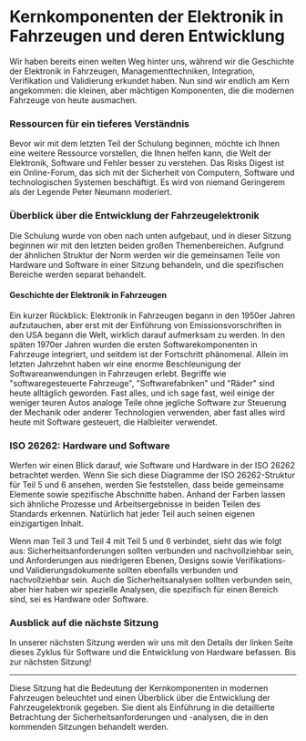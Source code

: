 # Kernkomponenten der Elektronik in Fahrzeugen und deren Entwicklung

Wir haben bereits einen weiten Weg hinter uns, während wir die Geschichte der Elektronik in Fahrzeugen, Managementtechniken, Integration, Verifikation und Validierung erkundet haben. Nun sind wir endlich am Kern angekommen: die kleinen, aber mächtigen Komponenten, die die modernen Fahrzeuge von heute ausmachen.

### Ressourcen für ein tieferes Verständnis

Bevor wir mit dem letzten Teil der Schulung beginnen, möchte ich Ihnen eine weitere Ressource vorstellen, die Ihnen helfen kann, die Welt der Elektronik, Software und Fehler besser zu verstehen. Das Risks Digest ist ein Online-Forum, das sich mit der Sicherheit von Computern, Software und technologischen Systemen beschäftigt. Es wird von niemand Geringerem als der Legende Peter Neumann moderiert.

### Überblick über die Entwicklung der Fahrzeugelektronik

Die Schulung wurde von oben nach unten aufgebaut, und in dieser Sitzung beginnen wir mit den letzten beiden großen Themenbereichen. Aufgrund der ähnlichen Struktur der Norm werden wir die gemeinsamen Teile von Hardware und Software in einer Sitzung behandeln, und die spezifischen Bereiche werden separat behandelt.

#### Geschichte der Elektronik in Fahrzeugen

Ein kurzer Rückblick: Elektronik in Fahrzeugen begann in den 1950er Jahren aufzutauchen, aber erst mit der Einführung von Emissionsvorschriften in den USA begann die Welt, wirklich darauf aufmerksam zu werden. In den späten 1970er Jahren wurden die ersten Softwarekomponenten in Fahrzeuge integriert, und seitdem ist der Fortschritt phänomenal. Allein im letzten Jahrzehnt haben wir eine enorme Beschleunigung der Softwareanwendungen in Fahrzeugen erlebt. Begriffe wie "softwaregesteuerte Fahrzeuge", "Softwarefabriken" und "Räder" sind heute alltäglich geworden. Fast alles, und ich sage fast, weil einige der weniger teuren Autos analoge Teile ohne jegliche Software zur Steuerung der Mechanik oder anderer Technologien verwenden, aber fast alles wird heute mit Software gesteuert, die Halbleiter verwendet.

### ISO 26262: Hardware und Software

Werfen wir einen Blick darauf, wie Software und Hardware in der ISO 26262 betrachtet werden. Wenn Sie sich diese Diagramme der ISO 26262-Struktur für Teil 5 und 6 ansehen, werden Sie feststellen, dass beide gemeinsame Elemente sowie spezifische Abschnitte haben. Anhand der Farben lassen sich ähnliche Prozesse und Arbeitsergebnisse in beiden Teilen des Standards erkennen. Natürlich hat jeder Teil auch seinen eigenen einzigartigen Inhalt.

Wenn man Teil 3 und Teil 4 mit Teil 5 und 6 verbindet, sieht das wie folgt aus: Sicherheitsanforderungen sollten verbunden und nachvollziehbar sein, und Anforderungen aus niedrigeren Ebenen, Designs sowie Verifikations- und Validierungsdokumente sollten ebenfalls verbunden und nachvollziehbar sein. Auch die Sicherheitsanalysen sollten verbunden sein, aber hier haben wir spezielle Analysen, die spezifisch für einen Bereich sind, sei es Hardware oder Software.

### Ausblick auf die nächste Sitzung

In unserer nächsten Sitzung werden wir uns mit den Details der linken Seite dieses Zyklus für Software und die Entwicklung von Hardware befassen. Bis zur nächsten Sitzung!

---

Diese Sitzung hat die Bedeutung der Kernkomponenten in modernen Fahrzeugen beleuchtet und einen Überblick über die Entwicklung der Fahrzeugelektronik gegeben. Sie dient als Einführung in die detaillierte Betrachtung der Sicherheitsanforderungen und -analysen, die in den kommenden Sitzungen behandelt werden.
